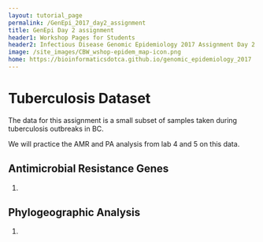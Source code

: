 ```yaml
---
layout: tutorial_page
permalink: /GenEpi_2017_day2_assignment
title: GenEpi Day 2 assignment
header1: Workshop Pages for Students
header2: Infectious Disease Genomic Epidemiology 2017 Assignment Day 2
image: /site_images/CBW_wshop-epidem_map-icon.png
home: https://bioinformaticsdotca.github.io/genomic_epidemiology_2017
---
```


<!-- ## Table of contents
1. [Introduction](#intro)
2. [Software](#software)    
2. [Environment Setup](#env)
3. [Exercise 1](#ex1)
4. [Exercise 2](#ex2)
5. [Exercise 3](#ex3)
 -->
<a name="tb"></a>
# Tuberculosis Dataset

The data for this assignment is a small subset of samples taken during tuberculosis outbreaks in BC.

We will practice the AMR and PA analysis from lab 4 and 5 on this data.

## Antimicrobial Resistance Genes 

1. 


## Phylogeographic Analysis

1.
